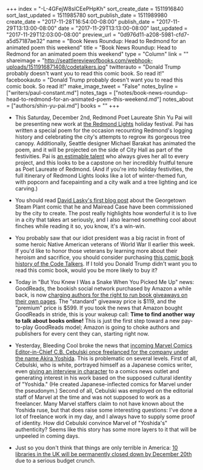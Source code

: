 +++
index = "-L-4GFejW8sICEePHpKh"
sort_create_date = 1511916840
sort_last_updated = 1511985780
sort_publish_date = 1511989980
create_date = "2017-11-28T16:54:00-08:00"
publish_date = "2017-11-29T13:13:00-08:00"
date = "2017-11-29T13:13:00-08:00"
last_updated = "2017-11-29T12:03:00-08:00"
preview_url = "0d976d11-a208-5981-cfd7-a5d57187ae32"
name = "Book News Roundup: Head to Redmond for an animated poem this weekend"
title = "Book News Roundup: Head to Redmond for an animated poem this weekend"
type = "Column"
link = ""
shareimage = "http://seattlereviewofbooks.com/webhook-uploads/1511916871408/codetalkers.jpg"
twitterauto = "Donald Trump probably doesn't want you to read this comic book. So read it!"
facebookauto = "Donald Trump probably doesn't want you to read this comic book. So read it!"
make_image_tweet = "False"
notes_byline = ["writers/paul-constant.md"]
notes_tags = ["notes/book-news-roundup-head-to-redmond-for-an-animated-poem-this-weekend.md"]
notes_about = ["authors/shin-yu-pai.md"]
books = ""
+++
* This Saturday, December 2nd, Redmond Poet Laureate Shin Yu Pai will be presenting new work at [the Redmond Lights](http://redmondlights.com/) holiday festival. Pai has written a special poem for the occasion recounting Redmond's logging history and celebrating the city's attempts to regrow its gorgeous tree canopy. Additionally, Seattle designer Michael Barakat has animated the poem, and it will be projected on the side of City Hall as part of the festivities. Pai is [an estimable talent](http://lithub.com/where-the-words-grow-on-trees/) who always gives her all to every project, and this looks to be a capstone on her incredibly fruitful tenure as Poet Laureate of Redmond. (And if you're into holiday festivities, the full itinerary of Redmond Lights looks like a lot of winter-themed fun, with popcorn and facepainting and a city walk and a tree lighting and ice carving.)

* You should read [David Lasky's first blog post](http://steamplantgraphicnovel.com/2017/11/28/the-origins-of-this-project/) about the Georgetown Steam Plant comic that he and Mairead Case have been commissioned by the city to create. The post really highlights how wonderful it is to live in a city that takes art seriously, and I also learned something cool about finches while reading it so, you know, it's a win-win.

* You probably saw that our idiot president was a big racist in front of some heroic Native American veterans of World War II earlier this week. If you'd like to honor those veterans by learning more about their heroism and sacrifice, you should consider purchasing [this comic book history of the Code Talkers](https://www.nativerealities.com/collections/comic-books/products/tales-of-the-mighty-code-talkers-volume-2). If I told you Donald Trump didn't want you to read this comic book, would you be more likely to buy it?

* Today in "But You Knew I Was a Snake When You Picked Me Up" news: GoodReads, the bookish social network purchased by Amazon a while back, is now [charging authors for the right to run book giveaways on their own pages](https://www.goodreads.com/blog/show/1108-goodreads-introduces-new-u-s-giveaways-program-a-more-powerful-book-mar). The "standard" giveaway price is $119, and the "premium" price is $599. If you took the news that Amazon bought GoodReads in stride, this is your wakeup call: **Time to find another way to talk about books online!** This is just the first step toward a new pay-to-play GoodReads model; Amazon is going to choke authors and publishers for every cent they can, starting right now.

* Yesterday, Bleeding Cool broke the news that [incoming Marvel Comics Editor-in-Chief C.B. Cebulski once freelanced for the company under the name Akira Yoshida](https://www.bleedingcool.com/2017/11/28/marvel-eic-c-b-cebulski-akira-yoshida/). This is problematic on several levels. First of all, Cebulski, who is white, portrayed himself as a Japanese comics writer, even [giving an interview in character](https://www.cbr.com/akira-yoshida-a-bullet-for-marvels-young-guns/) to a comics news outlet and generating interest in his work based on the supposed cultural identity of "Yoshida." (He created Japanese-inflected comics for Marvel under the pseudonym.) Second of all, Cebulski was employed on the editorial staff of Marvel at the time and was not supposed to work as a freelancer. Many Marvel staffers claim to not have known about the Yoshida ruse, but that does raise some interesting questions: I've done a lot of freelance work in my day, and I always have to supply some proof of identity. How did Cebulski convince Marvel of "Yoshida's" authenticity? Seems like this story has some more layers to it that will be unpeeled in coming days.

* Just so you don't think that things are only terrible in America: [10 libraries in the UK will be permanently closed down by December 20th](http://www.manchestereveningnews.co.uk/news/greater-manchester-news/bury-libraries-closing-down-when-13951948) due to a serious budget crunch.